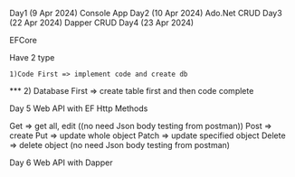 Day1 (9 Apr 2024)
Console App
Day2 (10 Apr 2024)
Ado.Net CRUD
Day3 (22 Apr 2024)
Dapper CRUD
Day4 (23 Apr 2024)

EFCore

Have 2 type

    1)Code First => implement code and create db
*** 2) Database First => create table first and then code complete

Day 5 Web API with EF
Http Methods

Get => get all, edit ((no need Json body testing from postman))
Post => create
Put => update whole object
Patch => update specified  object
Delete => delete object (no need Json body testing from postman)

Day 6 Web API with Dapper
